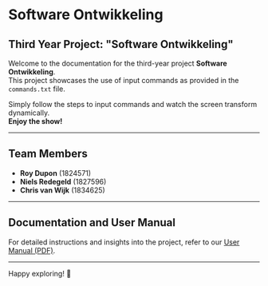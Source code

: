 # Software Ontwikkeling

## Third Year Project: "Software Ontwikkeling"

Welcome to the documentation for the third-year project **Software Ontwikkeling**.  
This project showcases the use of input commands as provided in the `commands.txt` file.  

Simply follow the steps to input commands and watch the screen transform dynamically.  
**Enjoy the show!**

---

## Team Members
- **Roy Dupon** (1824571)  
- **Niels Redegeld** (1827596)  
- **Chris van Wijk** (1834625)  

---

## Documentation and User Manual

For detailed instructions and insights into the project, refer to our [User Manual (PDF)](manual.pdf).

---

Happy exploring! 🚀
